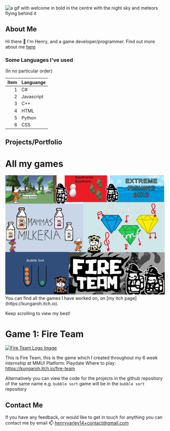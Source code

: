 

<picture>
 <source media="(prefers-color-scheme: dark)" srcset="https://media.tenor.com/2auJH5AE1fMAAAAd/welcome.gif">
 <source media="(prefers-color-scheme: light)" srcset="https://media.tenor.com/2auJH5AE1fMAAAAd/welcome.gif">
 <img alt="a gif with welcome in bold in the centre with the night sky and meteors flying behind it" src="https://media.tenor.com/2auJH5AE1fMAAAAd/welcome.gif">
</picture>

    
## About Me
Hi there 👋 I'm Henry, and a game developer/programmer. Find out more about me [here](/aboutme.html)

### Some Languages I've used
(In no particular order)

|Item|Languange |
|---:|----------|
|   1|        C#|
|   2|Javascript|
|   3|       C++|
|   4|      HTML|
|   5|    Python|
|   6|       CSS|

## Projects/Portfolio
# All my games
<img alt="An image with all the Logos from my game portfolio" src="/gameCollection.png">
You can find all the games I have worked on, on [my itch page](https://kungaroh.itch.io).

Keep scrolling to view my best!
 
# Game 1: Fire Team
[<img alt="Fire Team Logo Image" src="https://img.itch.zone/aW1nLzE2ODM2MzM3LnBuZw==/original/h3v5Ym.png">](https://kungaroh.itch.io/fire-team)

This is Fire Team, this is the game which I created throughout my 6 week internship at MMU!
Platform: Playdate
Where to play: https://kungaroh.itch.io/fire-team


Alternatively you can view the code for the projects in the github repository of the same name e.g. `bubble sort` game will be in the `bubble sort` repository

## Contact Me
If you have any feedback, or would like to get in touch for anything you can contact me by email
📫 henryvarley14+contact@gmail.com

<!--
**Iths567/Iths567** is a ✨ _special_ ✨ repository because its `README.md` (this file) appears on your GitHub profile.

Here are some ideas to get you started:

- 🔭 I’m currently working on ...
- 🌱 I’m currently learning ...
- 👯 I’m looking to collaborate on ...
- 🤔 I’m looking for help with ...
- 💬 Ask me about ...
- 📫 How to reach me: ...
- 😄 Pronouns: ...
- ⚡ Fun fact: ...
-->
